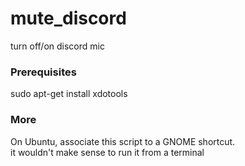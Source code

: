 # mute_discord
turn off/on discord mic

### Prerequisites

sudo apt-get install xdotools

### More

On Ubuntu, associate this script to a GNOME shortcut. \
it wouldn't make sense to run it from a terminal
